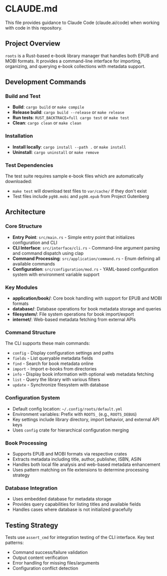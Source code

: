 # CLAUDE.md

This file provides guidance to Claude Code (claude.ai/code) when working with code in this repository.

## Project Overview

`roots` is a Rust-based e-book library manager that handles both EPUB and MOBI formats. It provides a command-line interface for importing, organizing, and querying e-book collections with metadata support.

## Development Commands

### Build and Test
- **Build**: `cargo build` or `make compile`
- **Release build**: `cargo build --release` or `make release`
- **Run tests**: `RUST_BACKTRACE=full cargo test` or `make test`
- **Clean**: `cargo clean` or `make clean`

### Installation
- **Install locally**: `cargo install --path .` or `make install`
- **Uninstall**: `cargo uninstall` or `make remove`

### Test Dependencies
The test suite requires sample e-book files which are automatically downloaded:
- `make test` will download test files to `var/cache/` if they don't exist
- Test files include `pg98.mobi` and `pg98.epub` from Project Gutenberg

## Architecture

### Core Structure
- **Entry Point**: `src/main.rs` - Simple entry point that initializes configuration and CLI
- **CLI Interface**: `src/interface/cli.rs` - Command-line argument parsing and command dispatch using clap
- **Command Processing**: `src/application/command.rs` - Enum defining all available commands
- **Configuration**: `src/configuration/mod.rs` - YAML-based configuration system with environment variable support

### Key Modules
- **application/book/**: Core book handling with support for EPUB and MOBI formats
- **database/**: Database operations for book metadata storage and queries
- **filesystem/**: File system operations for book import/export
- **internet/**: Web-based metadata fetching from external APIs

### Command Structure
The CLI supports these main commands:
- `config` - Display configuration settings and paths
- `fields` - List queryable metadata fields
- `find` - Search for book metadata online
- `import` - Import e-books from directories
- `info` - Display book information with optional web metadata fetching
- `list` - Query the library with various filters
- `update` - Synchronize filesystem with database

### Configuration System
- Default config location: `~/.config/roots/default.yml`
- Environment variables: Prefix with `ROOTS_` (e.g., `ROOTS_DEBUG`)
- Key settings include library directory, import behavior, and external API keys
- Uses `config` crate for hierarchical configuration merging

### Book Processing
- Supports EPUB and MOBI formats via respective crates
- Extracts metadata including title, author, publisher, ISBN, ASIN
- Handles both local file analysis and web-based metadata enhancement
- Uses pattern matching on file extensions to determine processing strategy

### Database Integration
- Uses embedded database for metadata storage
- Provides query capabilities for listing titles and available fields
- Handles cases where database is not initialized gracefully

## Testing Strategy

Tests use `assert_cmd` for integration testing of the CLI interface. Key test patterns:
- Command success/failure validation
- Output content verification
- Error handling for missing files/arguments
- Configuration conflict detection